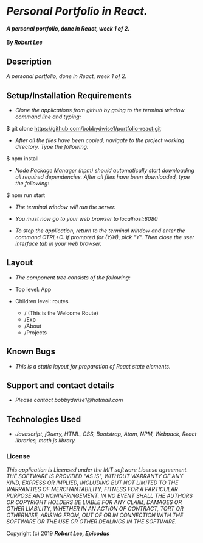 # _Personal Portfolio in React._

#### _A personal portfolio, done in React, week 1 of 2._

#### By _**Robert Lee**_

## Description

_A personal portfolio, done in React, week 1 of 2._

## Setup/Installation Requirements

* _Clone the applications from github by going to the terminal window command line and typing:_

$ git clone https://github.com/bobbydwise1/portfolio-react.git

* _After all the files have been copied, navigate to the project working directory.  Type the following:_

$ npm install

* _Node Package Manager (npm) should automatically start downloading all required dependencies.  After all files have been downloaded, type the following:_

$ npm run start

* _The terminal window will run the server._

* _You must now go to your web browser to localhost:8080_

* _To stop the application, return to the terminal window and enter the command CTRL+C.  If prompted for (Y/N), pick "Y".  Then close the user interface tab in your web browser._

## Layout

* _The component tree consists of the following:_

* Top level: App
* Children level: routes
  * / (This is the Welcome Route)
  * /Exp
  * /About
  * /Projects

## Known Bugs

* _This is a static layout for preparation of React state elements._

## Support and contact details

* _Please contact bobbydwise1@hotmail.com_

## Technologies Used

* _Javascript, jQuery, HTML, CSS, Bootstrap, Atom, NPM, Webpack, React libraries, math.js library._

### License

*This application is Licensed under the MIT software License agreement. THE SOFTWARE IS PROVIDED "AS IS", WITHOUT WARRANTY OF ANY KIND, EXPRESS OR IMPLIED, INCLUDING BUT NOT LIMITED TO THE WARRANTIES OF MERCHANTABILITY, FITNESS FOR A PARTICULAR PURPOSE AND NONINFRINGEMENT. IN NO EVENT SHALL THE AUTHORS OR COPYRIGHT HOLDERS BE LIABLE FOR ANY CLAIM, DAMAGES OR OTHER LIABILITY, WHETHER IN AN ACTION OF CONTRACT, TORT OR OTHERWISE, ARISING FROM, OUT OF OR IN CONNECTION WITH THE SOFTWARE OR THE USE OR OTHER DEALINGS IN THE SOFTWARE.*

Copyright (c) 2019 **_Robert Lee, Epicodus_**
